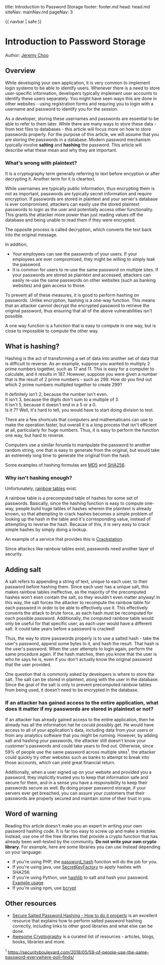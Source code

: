<frontmatter>
  title: Introduction to Password Storage
  footer: footer.md
  head: head.md
  siteNav: mainNav.md
  pageNav: 3
</frontmatter>

{{ navbar | safe }}

<div class="website-content">

# Introduction to Password Storage

Author: [Jeremy Choo](https://github.com/ChooJeremy)

## Overview

While developing your own application, it is very common to implement login systems to be able to identify users. Whenever there is a need to store user-specific information, developers typically implement user accounts to identify these users separately. You might have seen ways this are done in other websites - using registration forms and requring you to login with a username and password to identify you for the session.

As a developer, storing these usernames and passwords are essential to be able to refer to them later. While there are many ways to store these data - from text files to databases - this article will focus more on how to store passwords properly. For the purpose of this article, we will assume that you are storing the passwords in a database. Modern password mechanism typically involve **salting** and **hashing** the password. This article will describe what these mean and why they are important.

### What's wrong with <trigger for="pop:plaintext">plaintext</trigger>?

<popover id="pop:plaintext" title="_Plaintext_ refers to unencrypted information" placement="top">
  <div slot="content">
It is a cryptography term generally referring to text before encyption or after decrypting it. Another term for it is cleartext.
  </div>
</popover>

While usernames are typically public information, thus <trigger for="pop:encrypt">encrypting</trigger> them is not as important, passwords are typically secret information and require encryption. If passwords are stored in plaintext and your server's database is ever compromised, attackers can easily use the stored plaintext passwords to login as the user and potentially access other functionality. This grants the attacker more power than just reading values off the database and being unable to read them if they were encrypted.

<popover id="pop:encrypt" title="Encryption refers to the process of changing a message such that it becomes essentially random text." placement="top">
  <div slot="content">
 The opposite process is called decryption, which converts the text back into the original message.
  </div>
</popover>

In addition,
* Your employees can see the passwords of your users. If your employees are ever compromised, they might be willing to simply leak the password.
* It is common for users to re-use the same password on multiple sites. If your passwords are stored as plaintext and accessed, attackers can easily re-use the same passwords on other websites (such as banking websites) and gain access to those.

To prevent all of these measures, it is good to perform hashing on passwords. Unlike encryption, hashing is a <trigger for="pop:oneway">one-way function</trigger>. This means that an attacker cannot decrypt the encrypted password to retrieve the original password, thus ensuring that all of the above vulnerabilities isn't possible.

<popover id="pop:oneway" title="" placement="top">
<div slot="content">
	A one way function is a function that is easy to compute in one way, but is close to impossible to compute the other way.
</div>
</popover>

## What is hashing?

Hashing is the act of transforming a set of data into another set of data that is difficult to reverse. As an example, suppose you wanted to multiply 2 prime numbers together, such as 17 and 11. This is easy for a computer to calculate, and it results in 187. However, suppose you were given a number that is the result of 2 prime numbers - such as 299. How do you find out which 2 prime numbers multipled together to create 299?

It definitely isn't 2, because the number isn't even.  
It isn't 3, because the digits don't sum to a multiple of 3.  
It isn't 5, because it doesn't end in a 5 or a 0.  
Is it 7? Well, it's hard to tell, you would have to start doing division to test.  
 
There are a few shortcuts that computers and mathematicans can use to make the operation faster, but overall it is a long process that isn't efficient at all, particularly for huge numbers. Thus, it is easy to perform the function one way, but hard to reverse. 

Computers use a similar forumla to manipulate the password to another random string, one that is easy to generate from the original, but would take an extremely long time to generate the original from the hash.

Some examples of hashing formulas are [MD5](https://en.wikipedia.org/wiki/MD5) and [SHA256](https://en.wikipedia.org/wiki/SHA-2).

### Why isn't hashing enough?

Unfortunately, [rainbow tables](https://en.wikipedia.org/wiki/Rainbow_table) exist.

A rainbow table is a precomputed table of hashes for some set of passwords. Basically, since the hashing function is easy to compute one-way, people build huge tables of hashes wherein the plaintext is already known, so that attempting to crack hashes becomes a simple problem of looking up the hash in the table and it's corresponding value, instead of attempting to reverse the hash. Because of this, it is very easy to crack simple hashes by simply doing a lookup.

An example of a service that provides this is [Crackstation](https://crackstation.net/).

Since attackcs like rainbow tables exist, passwords need another layer of security.

## Adding salt

A salt refers to appending a string of text, unique to each user, to their password before hashing them. Since each user has a unique salt, this makes rainbow tables ineffective, as the majority of the precomputed hashes won't even contain the salt, so they wouldn't even matter anyway! In this way, the salt forces the attacker to recompute the rainbow table for each password in order to be able to effectively use it. This effectively converts the attack to brute force, as each hash must be recomputed for each possible password. Additionally, the computed rainbow table would only be useful for that specific user, as each user would have a different salt. It could take years before a password is cracked!

Thus, the way to store passwords properly is to use a salted hash - take the user's password, append some bytes to it, and hash the result. That hash is the user's password. When the user attempts to login again, perform the same procedure again. If the hash matches, then you know that the user is who he says he is, even if you don't actually know the original password that the user provided. 

One question that is commonly asked by developers is where to store the salt. The salt can be stored in plaintext, along with the user in the database. Since the goal of the salt is only to prevent precomputed rainbow tables from being used, it doesn't need to be encrypted in the database.

### If an attacker has gained access to the entire application, what does it matter if my passwords are stored in plaintext or not?

If an attacker has already gained access to the entire application, then he already has all the information hat he coculd possibly get. He would have access to all of your application's data, including data from your users or from any analytics software that you might be running. However, by adding salt and hashing your passwords, the attacker still doesn't know your customer's passwords and could take years to find out. Otherwise, since 59% of people use the same password across multiple sites<sup>1</sup>, the attacker could quickly try other websites such as banks to attempt to break into those accounts, which can yield great financial return.

Additionally, when a user signed up on your website and provided you a password, they implicitly trusted you to keep that information safe and secure for them, and in a sense you have a responsibility to keep their passwords secure as well. By doing proper password storage, if your servers ever get breached, you can assure your customers that their passwords are properly secured and maintain some of their trust in you.

## Word of warning

Reading this article doesn't make you an expert in writing your own password hashing code. It is far too easy to screw up and make a mistake. Instead, use one of the free libraries that provide a crypto function that has already been well-tested by the community. **Do not write your own crypto library.** For example, here are some libraries you can use instead depending on your language:

* If you're using PHP, the [password_hash](https://secure.php.net/manual/en/function.password-hash.php) function will do the job for you. 
* If you're using java, use [SecretKeyFactory](https://www.owasp.org/index.php/Hashing_Java) to apply hashes with SHA256.
* If you're using Python, use [hashlib](https://docs.python.org/3/library/hashlib.html) to salt and hash your password. [Example usage](https://stackoverflow.com/questions/9594125/salt-and-hash-a-password-in-python)
* If you're using npm, use [bcrypt](https://www.npmjs.com/package/bcrypt)

## Other resources

* [Secure Salted Password Hashing - How to do it properly](https://crackstation.net/hashing-security.htm) is an excellent resource that explains how to perform salted password hashing correctly, including links to other good libraries and what else can be done.
* [Awesome Cryptography](https://github.com/sobolevn/awesome-cryptography) is a curated list of resources - articles, blogs, books, libraries and more.

<sup>1</sup> https://securityboulevard.com/2018/05/59-of-people-use-the-same-password-everywhere-poll-finds/

</div>
